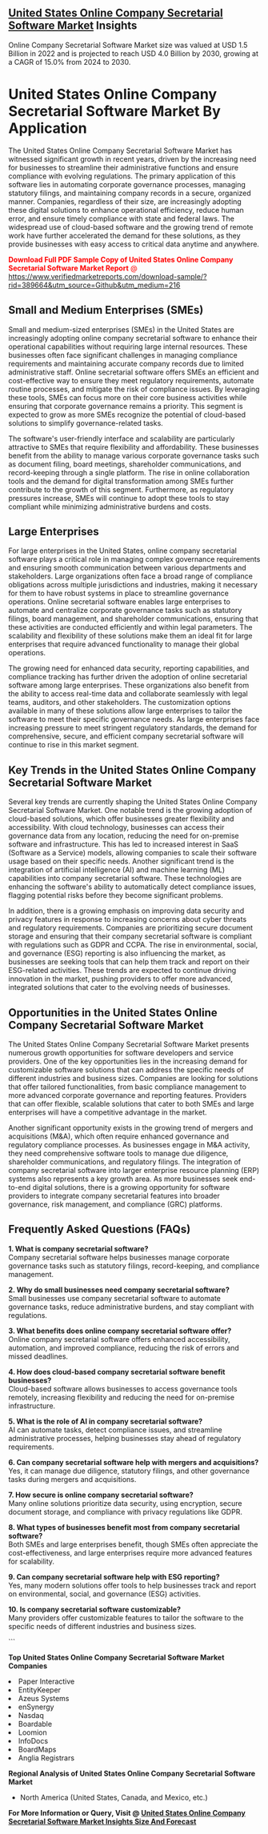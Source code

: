 <h2><a href="https://www.verifiedmarketreports.com/download-sample/?rid=389664&amp;utm_source=Github&amp;utm_medium=216" target="_blank">United States Online Company Secretarial Software Market</a> Insights</h2><p>Online Company Secretarial Software Market size was valued at USD 1.5 Billion in 2022 and is projected to reach USD 4.0 Billion by 2030, growing at a CAGR of 15.0% from 2024 to 2030.</p><p><h1>United States Online Company Secretarial Software Market By Application</h1><p>The United States Online Company Secretarial Software Market has witnessed significant growth in recent years, driven by the increasing need for businesses to streamline their administrative functions and ensure compliance with evolving regulations. The primary application of this software lies in automating corporate governance processes, managing statutory filings, and maintaining company records in a secure, organized manner. Companies, regardless of their size, are increasingly adopting these digital solutions to enhance operational efficiency, reduce human error, and ensure timely compliance with state and federal laws. The widespread use of cloud-based software and the growing trend of remote work have further accelerated the demand for these solutions, as they provide businesses with easy access to critical data anytime and anywhere. <p><span class=""><span style="color: #ff0000;"><strong>Download Full PDF Sample Copy of United States Online Company Secretarial Software Market Report</strong> @ </span><a href="https://www.verifiedmarketreports.com/download-sample/?rid=389664&amp;utm_source=Github&amp;utm_medium=216" target="_blank">https://www.verifiedmarketreports.com/download-sample/?rid=389664&amp;utm_source=Github&amp;utm_medium=216</a></span></p></p><h2>Small and Medium Enterprises (SMEs)</h2><p>Small and medium-sized enterprises (SMEs) in the United States are increasingly adopting online company secretarial software to enhance their operational capabilities without requiring large internal resources. These businesses often face significant challenges in managing compliance requirements and maintaining accurate company records due to limited administrative staff. Online secretarial software offers SMEs an efficient and cost-effective way to ensure they meet regulatory requirements, automate routine processes, and mitigate the risk of compliance issues. By leveraging these tools, SMEs can focus more on their core business activities while ensuring that corporate governance remains a priority. This segment is expected to grow as more SMEs recognize the potential of cloud-based solutions to simplify governance-related tasks.</p><p>The software's user-friendly interface and scalability are particularly attractive to SMEs that require flexibility and affordability. These businesses benefit from the ability to manage various corporate governance tasks such as document filing, board meetings, shareholder communications, and record-keeping through a single platform. The rise in online collaboration tools and the demand for digital transformation among SMEs further contribute to the growth of this segment. Furthermore, as regulatory pressures increase, SMEs will continue to adopt these tools to stay compliant while minimizing administrative burdens and costs.</p><h2>Large Enterprises</h2><p>For large enterprises in the United States, online company secretarial software plays a critical role in managing complex governance requirements and ensuring smooth communication between various departments and stakeholders. Large organizations often face a broad range of compliance obligations across multiple jurisdictions and industries, making it necessary for them to have robust systems in place to streamline governance operations. Online secretarial software enables large enterprises to automate and centralize corporate governance tasks such as statutory filings, board management, and shareholder communications, ensuring that these activities are conducted efficiently and within legal parameters. The scalability and flexibility of these solutions make them an ideal fit for large enterprises that require advanced functionality to manage their global operations.</p><p>The growing need for enhanced data security, reporting capabilities, and compliance tracking has further driven the adoption of online secretarial software among large enterprises. These organizations also benefit from the ability to access real-time data and collaborate seamlessly with legal teams, auditors, and other stakeholders. The customization options available in many of these solutions allow large enterprises to tailor the software to meet their specific governance needs. As large enterprises face increasing pressure to meet stringent regulatory standards, the demand for comprehensive, secure, and efficient company secretarial software will continue to rise in this market segment.</p><h2>Key Trends in the United States Online Company Secretarial Software Market</h2><p>Several key trends are currently shaping the United States Online Company Secretarial Software Market. One notable trend is the growing adoption of cloud-based solutions, which offer businesses greater flexibility and accessibility. With cloud technology, businesses can access their governance data from any location, reducing the need for on-premise software and infrastructure. This has led to increased interest in SaaS (Software as a Service) models, allowing companies to scale their software usage based on their specific needs. Another significant trend is the integration of artificial intelligence (AI) and machine learning (ML) capabilities into company secretarial software. These technologies are enhancing the software's ability to automatically detect compliance issues, flagging potential risks before they become significant problems.</p><p>In addition, there is a growing emphasis on improving data security and privacy features in response to increasing concerns about cyber threats and regulatory requirements. Companies are prioritizing secure document storage and ensuring that their company secretarial software is compliant with regulations such as GDPR and CCPA. The rise in environmental, social, and governance (ESG) reporting is also influencing the market, as businesses are seeking tools that can help them track and report on their ESG-related activities. These trends are expected to continue driving innovation in the market, pushing providers to offer more advanced, integrated solutions that cater to the evolving needs of businesses.</p><h2>Opportunities in the United States Online Company Secretarial Software Market</h2><p>The United States Online Company Secretarial Software Market presents numerous growth opportunities for software developers and service providers. One of the key opportunities lies in the increasing demand for customizable software solutions that can address the specific needs of different industries and business sizes. Companies are looking for solutions that offer tailored functionalities, from basic compliance management to more advanced corporate governance and reporting features. Providers that can offer flexible, scalable solutions that cater to both SMEs and large enterprises will have a competitive advantage in the market.</p><p>Another significant opportunity exists in the growing trend of mergers and acquisitions (M&A), which often require enhanced governance and regulatory compliance processes. As businesses engage in M&A activity, they need comprehensive software tools to manage due diligence, shareholder communications, and regulatory filings. The integration of company secretarial software into larger enterprise resource planning (ERP) systems also represents a key growth area. As more businesses seek end-to-end digital solutions, there is a growing opportunity for software providers to integrate company secretarial features into broader governance, risk management, and compliance (GRC) platforms.</p><h2>Frequently Asked Questions (FAQs)</h2><p><strong>1. What is company secretarial software?</strong><br>Company secretarial software helps businesses manage corporate governance tasks such as statutory filings, record-keeping, and compliance management.</p><p><strong>2. Why do small businesses need company secretarial software?</strong><br>Small businesses use company secretarial software to automate governance tasks, reduce administrative burdens, and stay compliant with regulations.</p><p><strong>3. What benefits does online company secretarial software offer?</strong><br>Online company secretarial software offers enhanced accessibility, automation, and improved compliance, reducing the risk of errors and missed deadlines.</p><p><strong>4. How does cloud-based company secretarial software benefit businesses?</strong><br>Cloud-based software allows businesses to access governance tools remotely, increasing flexibility and reducing the need for on-premise infrastructure.</p><p><strong>5. What is the role of AI in company secretarial software?</strong><br>AI can automate tasks, detect compliance issues, and streamline administrative processes, helping businesses stay ahead of regulatory requirements.</p><p><strong>6. Can company secretarial software help with mergers and acquisitions?</strong><br>Yes, it can manage due diligence, statutory filings, and other governance tasks during mergers and acquisitions.</p><p><strong>7. How secure is online company secretarial software?</strong><br>Many online solutions prioritize data security, using encryption, secure document storage, and compliance with privacy regulations like GDPR.</p><p><strong>8. What types of businesses benefit most from company secretarial software?</strong><br>Both SMEs and large enterprises benefit, though SMEs often appreciate the cost-effectiveness, and large enterprises require more advanced features for scalability.</p><p><strong>9. Can company secretarial software help with ESG reporting?</strong><br>Yes, many modern solutions offer tools to help businesses track and report on environmental, social, and governance (ESG) activities.</p><p><strong>10. Is company secretarial software customizable?</strong><br>Many providers offer customizable features to tailor the software to the specific needs of different industries and business sizes.</p>```</p><p><strong>Top United States Online Company Secretarial Software Market Companies</strong></p><div data-test-id=""><p><li>Paper Interactive</li><li> EntityKeeper</li><li> Azeus Systems</li><li> enSynergy</li><li> Nasdaq</li><li> Boardable</li><li> Loomion</li><li> InfoDocs</li><li> BoardMaps</li><li> Anglia Registrars</li></p><div><strong>Regional Analysis of&nbsp;United States Online Company Secretarial Software Market</strong></div><ul><li dir="ltr"><p dir="ltr">North America&nbsp;(United States, Canada, and Mexico, etc.)</p></li></ul><p><strong>For More Information or Query, Visit @&nbsp;</strong><strong><a href="https://www.verifiedmarketreports.com/product/online-company-secretarial-software-market/?utm_source=Github&amp;utm_medium=216" target="_blank">United States Online Company Secretarial Software Market Insights Size And Forecast</a></strong></p></div>
